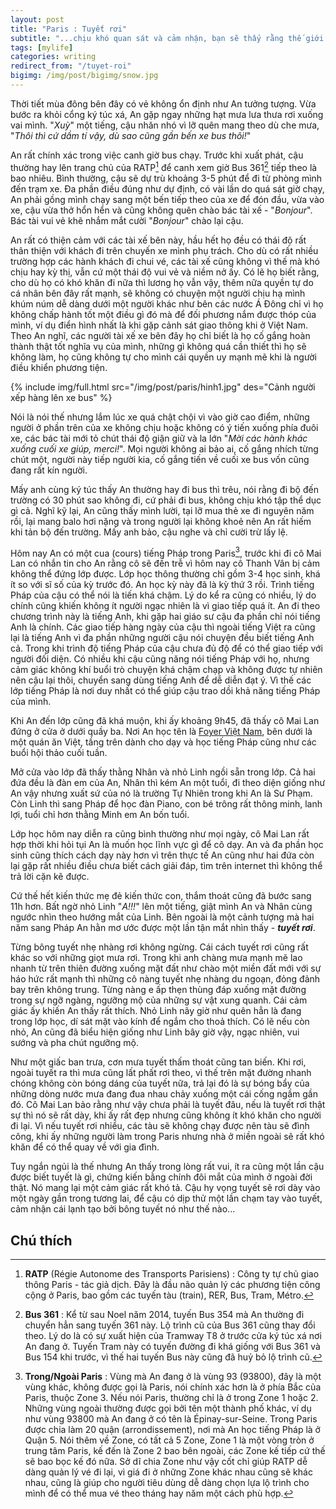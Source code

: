 ```yaml
---
layout: post
title: "Paris : Tuyết rơi"
subtitle: "...chịu khó quan sát và cảm nhận, bạn sẽ thấy rằng thế giới này thật đẹp và bạn đã bỏ qua quá nhiều điều hay ho..."
tags: [mylife]
categories: writing
redirect_from: "/tuyet-roi"
bigimg: /img/post/bigimg/snow.jpg
---
```


Thời tiết mùa đông bên đây có vẻ không ổn định như An tưởng tượng. Vừa bước ra khỏi cổng ký túc xá, An gặp ngay những hạt mưa lưa thưa  rơi xuống vai mình. "*Xuỳ*" một tiếng, cậu nhăn nhó vì lỡ quên mang theo dù che mưa, "*Thôi thì cứ dầm tí vậy, dù sao cũng gần bến xe bus thôi!*"

An rất chính xác trong việc canh giờ bus chạy. Trước khi xuất phát, cậu thường hay lên trang chủ của RATP[^1] để canh xem giờ Bus 361[^2] tiếp theo là bao nhiêu. Bình thường, cậu sẽ dự trù khoảng 3-5 phút để đi từ phòng mình đến trạm xe. Đa phần điều đúng như dự định, có vài lần do quá sát giờ chạy, An phải gồng mình chạy sang một bến tiếp theo của xe để đón đầu, vừa vào xe, cậu vừa thở hổn hển và cũng không quên chào bác tài xế - "*Bonjour*". Bác tài vui vẻ khẽ nhắm mắt cười "*Bonjour*" chào lại cậu. 

An rất có thiện cảm với các tài xế bên này, hầu hết họ đều có thái độ rất thân thiện với khách đi trên chuyến xe mình phụ trách. Cho dù có rất nhiều trường hợp các hành khách đi chui vé, các tài xế cũng không vì thế mà khó chịu hay kỳ thị, vẫn cứ một thái độ vui vẻ và niềm nở ấy. Có lẽ họ biết rằng, cho dù họ có khó khăn đi nữa thì lương họ vẫn vậy, thêm nữa quyền tự do cá nhân bên đây rất mạnh, sẽ không có chuyện một người chịu hạ mình khúm núm dễ dàng dưới một người khác như bên các nước Á Đông chỉ vì họ không chấp hành tốt một điều gì đó mà để đối phương nắm được thóp của mình, ví dụ điển hình nhất là khi gặp cảnh sát giao thông khi ở Việt Nam. Theo An nghĩ, các người tài xế xe bên đây họ chỉ biết là họ cố gắng hoàn thành thật tốt nghĩa vụ của mình, những gì không quá cần thiết thì họ sẽ không làm, họ cũng không tự cho mình cái quyền uy mạnh mẽ khi là người điều khiển phương tiện.

{% include img/full.html src="/img/post/paris/hinh1.jpg" des="Cảnh người xếp hàng lên xe bus" %}

Nói là nói thế nhưng lắm lúc xe quá chật chội vì vào giờ cao điểm, những người ở phần trên của xe không chịu hoặc không có ý tiến xuống phía đuôi xe, các bác tài mới tỏ chút thái độ giận giữ và la lớn "*Mời các hành khác xuống cuối xe giúp, merci!*". Mọi người không ai bảo ai, cố gắng nhích từng chút một, người này tiếp người kia, cố gắng tiến về cuối xe bus vốn cũng đang rất kín người.

Mấy anh cùng ký túc thấy An thường hay đi bus thì trêu, nói rằng đi bộ đến trường có 30 phút sao không đi, cứ phải đi bus, không chịu khó tập thể dục gì cả. Nghĩ kỹ lại, An cũng thấy mình lười, tại lỡ mua thẻ xe đi nguyên năm rồi, lại mang balo hơi nặng và trong người lại không khoẻ nên An rất hiếm khi tản bộ đến trường. Mấy anh bảo, cậu nghe và chỉ cười trừ lấy lệ.

Hôm nay An có một cua (cours) tiếng Pháp trong Paris[^3], trước khi đi cô Mai Lan có nhắn tin cho An rằng cô sẽ đến trễ vì hôm nay cô Thanh Vân bị cảm không thể đứng lớp được. Lớp học thông thường chỉ gồm 3-4 học sinh, khá ít so với sĩ số của kỳ trước đó. An học kỳ này đã là kỳ thứ 3 rồi. Trình tiếng Pháp của cậu có thể nói là tiến khá chậm. Lý do kể ra cũng có nhiều, lý do chính cũng khiến không ít người ngạc nhiên là vì giao tiếp quá ít. An đi theo chương trình này là tiếng Anh, khi gặp hai giáo sư cậu đa phần chỉ nói tiếng Anh là chính. Các giao tiếp hàng ngày của cậu thì ngoài tiếng Việt ra cũng lại là tiếng Anh vì đa phần những người cậu nói chuyện đều biết tiếng Anh cả. Trong khi trình độ tiếng Pháp của cậu chưa đủ độ để có thể giao tiếp với người đối diện. Có nhiều khi cậu cũng năng nói tiếng Pháp với họ, nhưng cảm giác không khí buổi trò chuyện khá chậm chạp và không được tự nhiên nên cậu lại thôi, chuyển sang dùng tiếng Anh để dễ diễn đạt ý. Vì thế các lớp tiếng Pháp là nơi duy nhất có thể giúp cậu trao dồi khả năng tiếng Pháp của mình.

Khi An đến lớp cũng đã khá muộn, khi ấy khoảng 9h45, đã thấy cô Mai Lan đứng ở cửa ở dưới quầy ba. Nơi An học tên là [Foyer Việt Nam](http://tiengphap.foyer-vietnam.org/), bên dưới là một quán ăn Việt, tầng trên dành cho dạy và học tiếng Pháp cũng như các buổi hội thảo cuối tuần.

Mở cửa vào lớp đã thấy thằng Nhân và nhỏ Linh ngồi sẵn trong lớp. Cả hai đứa đều là đàn em của An, Nhân thì kém An một tuổi, đi theo diện giống như An vậy nhưng xuất sứ của nó là trường Tự Nhiên trong khi An là Sư Phạm. Còn Linh thì sang Pháp để học đàn Piano, con bé trông rất thông minh, lanh lợi, tuổi chỉ hơn thằng Minh em An bốn tuổi.

Lớp học hôm nay diễn ra cũng bình thường như mọi ngày, cô Mai Lan rất hợp thời khi hỏi tụi An là muốn học lĩnh vực gì để cô dạy. An và đa phần học sinh cũng thích cách dạy này hơn vì trên thực tế An cũng như hai đứa còn lại gặp rất nhiều điều chưa biết cách giải đáp, tìm trên internet thì không thể trả lời cặn kẽ được. 

Cứ thế hết kiến thức mẹ đẻ kiến thức con, thắm thoát cũng đã bước sang 11h hơn. Bất ngờ nhỏ Linh "*A!!!*" lên một tiếng, giật mình An và Nhân cùng ngước nhìn theo hướng mắt của Linh. Bên ngoài là một cảnh tượng mà hai năm sang Pháp An hằn mơ ước được một lần tận mắt nhìn thấy - ***tuyết rơi***.

Từng bông tuyết nhẹ nhàng rơi không ngừng. Cái cách tuyết rơi cũng rất khác so với những giọt mưa rơi. Trong khi anh chàng mưa mạnh mẽ lao nhanh từ trên thiên đường xuống mặt đất như chào một miền đất mới với sự háo hức rất mạnh thì những cô nàng tuyết nhẹ nhàng du ngoạn, đỏng đảnh bay trên không trung. Từng nàng e ấp thẹn thùng đáp xuống mặt đường trong sự ngỡ ngàng, ngưỡng mộ của những sự vật xung quanh. Cái cảm giác ấy khiến An thấy rất thích. Nhỏ Linh nãy giờ như quên hẳn là đang trong lớp học, dí sát mặt vào kính để ngắm cho thoả thích. Có lẽ nếu còn nhỏ, An cũng đã biểu hiện giống như Linh bây giờ vậy, ngạc nhiên, vui sướng và pha chút ngưỡng mộ.

Như một giấc ban trưa, cơn mưa tuyết thấm thoát cũng tan biến. Khi rơi, ngoài tuyết ra thì mưa cũng lất phất rơi theo, vì thế trên mặt đường nhanh chóng không còn bóng dáng của tuyết nữa, trả lại đó là sự bóng bẩy của những dòng nước mưa đang đua nhau chảy xuống một cái cống ngầm gần đó. Cô Mai Lan bảo rằng như vậy chưa phải là tuyết đâu, nếu là tuyết rơi thật sự thì nó sẽ rất dày, khi ấy rất đẹp nhưng cũng không ít khó khăn cho người đi lại. Vì nếu tuyết rơi nhiều, các tàu sẽ không chạy được nên tàu sẽ đình công, khi ấy những người làm trong Paris nhưng nhà ở miền ngoài sẽ rất khó khăn để có thể quay về với gia đình.

Tuy ngắn ngủi là thế nhưng An thấy trong lòng rất vui, ít ra cũng một lần cậu được biết tuyết là gì, chứng kiến bằng chính đôi mắt của mình ở ngoài đời thật. Nó mang lại một cảm giác rất khó tả. Cậu hy vọng tuyết sẽ rơi dày vào một ngày gần trong tương lai, để cậu có dịp thử một lần chạm tay vào tuyết, cảm nhận cái lạnh tạo bởi bông tuyết nó như thế nào...

## Chú thích

[^1]: **RATP** (Régie Autonome des Transports Parisiens) : Công ty tự chủ giao thông Paris - tác giả dịch. Đây là đầu não quản lý các phương tiện công cộng ở Paris, bao gồm các tuyến tàu (train), RER, Bus, Tram, Métro.

[^2]: **Bus 361** : Kể từ sau Noel năm 2014, tuyến Bus 354 mà An thường đi chuyển hẳn sang tuyến 361 này. Lộ trình cũ của Bus 361 cũng thay đổi theo. Lý do là có sự xuất hiện của Tramway T8 ở trước cửa ký túc xá nơi An đang ở. Tuyến Tram này có tuyến đường đi khá giống với Bus 361 và Bus 154 khi trước, vì thế hai tuyến Bus này cũng đã huỷ bỏ lộ trình cũ.

[^3]: **Trong/Ngoài Paris** : Vùng mà An đang ở là vùng 93 (93800), đây là một vùng khác, không được gọi là Paris, nói chính xác hơn là ở phía Bắc của Paris, thuộc Zone 3. Nếu nói Paris, thường chỉ là ở trong Zone 1 hoặc 2. Những vùng ngoài thường được gọi bởi tên một thành phố khác, ví dụ như vùng 93800 mà An đang ở có tên là Épinay-sur-Seine. Trong Paris được chia làm 20 quận (arrondissement), nơi mà An học tiếng Pháp là ở Quận 5. Nói thêm về Zone, có tất cả 5 Zone, Zone 1 là một vòng tròn ở trung tâm Paris, kế đến là Zone 2 bao bên ngoài, các Zone kế tiếp cứ thế sẽ bao bọc kế đó nữa. Sở dĩ chia Zone như vậy cốt chỉ giúp RATP dễ dàng quản lý vé đi lại, vì giá đi ở những Zone khác nhau cũng sẽ khác nhau, cũng là giúp cho người tiêu dùng dễ dàng chọn lựa lộ trình cho mình để có thể mua vé theo tháng hay năm một cách phù hợp.

